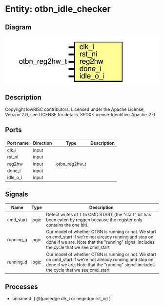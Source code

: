 # Entity: otbn_idle_checker

## Diagram

![Diagram](otbn_idle_checker.svg "Diagram")
## Description

Copyright lowRISC contributors.
 Licensed under the Apache License, Version 2.0, see LICENSE for details.
 SPDX-License-Identifier: Apache-2.0
 
## Ports

| Port name | Direction | Type          | Description |
| --------- | --------- | ------------- | ----------- |
| clk_i     | input     |               |             |
| rst_ni    | input     |               |             |
| reg2hw    | input     | otbn_reg2hw_t |             |
| done_i    | input     |               |             |
| idle_o_i  | input     |               |             |
## Signals

| Name      | Type  | Description                                                                                                                                                                                          |
| --------- | ----- | ---------------------------------------------------------------------------------------------------------------------------------------------------------------------------------------------------- |
| cmd_start | logic | Detect writes of 1 to CMD.START (the "start" bit has been eaten by reggen because the register only contains the one bit).                                                                           |
| running_q | logic | Our model of whether OTBN is running or not. We start on cmd_start if we're not already running and stop on done if we are. Note that the "running" signal includes the cycle that we see cmd_start  |
| running_d | logic | Our model of whether OTBN is running or not. We start on cmd_start if we're not already running and stop on done if we are. Note that the "running" signal includes the cycle that we see cmd_start  |
## Processes
- unnamed: ( @(posedge clk_i or negedge rst_ni) )
